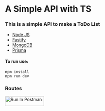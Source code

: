 # A Simple API with TS
### This is a simple API to make a ToDo List

- [Node JS](https://nodejs.org/en/) 
- [Fastify](https://fastify.dev/)
- [MongoDB](https://mongodb.com)
- [Prisma](https://www.prisma.io/)

#### To run use:
```
npm install
npm run dev
```

### Routes
[<img src="https://run.pstmn.io/button.svg" alt="Run In Postman" style="width: 128px; height: 32px;">](https://app.getpostman.com/run-collection/7246067-52cf1ab3-f26a-4ebf-8f25-d10de648b4e1?action=collection%2Ffork&source=rip_markdown&collection-url=entityId%3D7246067-52cf1ab3-f26a-4ebf-8f25-d10de648b4e1%26entityType%3Dcollection%26workspaceId%3D6f090929-d77e-4709-be82-880180cd8e4d)
